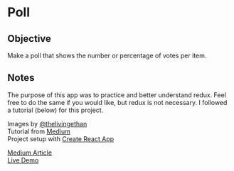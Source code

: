 # Poll

## Objective
Make a poll that shows the number or percentage of votes per item. 


## Notes
The purpose of this app was to practice and better understand redux. Feel free to do the same if you would like, but redux is not necessary. I followed a tutorial (below) for this project.  
  
Images by [@thelivingethan](https://www.instagram.com/thelivingethan/?hl=en)  
Tutorial from [Medium](https://medium.com/codingthesmartway-com-blog/learn-redux-introduction-to-state-management-with-react-b87bc570b12a)  
Project setup with [Create React App](https://github.com/facebookincubator/create-react-app)  

[Medium Article]()  
[Live Demo](http://poll.ziggysauce.surge.sh/)  
